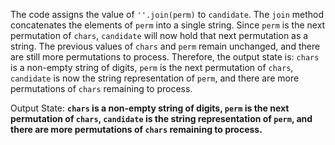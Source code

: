 The code assigns the value of `''.join(perm)` to `candidate`. The `join` method concatenates the elements of `perm` into a single string. Since `perm` is the next permutation of `chars`, `candidate` will now hold that next permutation as a string. The previous values of `chars` and `perm` remain unchanged, and there are still more permutations to process. Therefore, the output state is: `chars` is a non-empty string of digits, `perm` is the next permutation of `chars`, `candidate` is now the string representation of `perm`, and there are more permutations of `chars` remaining to process.

Output State: **`chars` is a non-empty string of digits, `perm` is the next permutation of `chars`, `candidate` is the string representation of `perm`, and there are more permutations of `chars` remaining to process.**